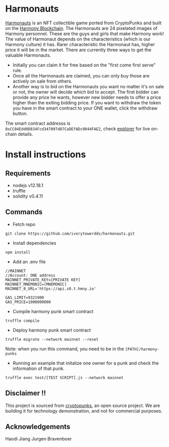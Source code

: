 # Harmonauts
[Harmonauts](https://punks.hmy.cc.ink/#/home) is an NFT collectible game ported from CryptoPunks and built on the [Harmony Blockchain](https://www.harmony.one/). The Harmonauts are 24 pixelated images of Harmony personnel. These are the guys and girls that make Harmony work! The value of Harmonaut depends on the characteristics (which is our Harmony culture) it has. Rarer characteristic the Harmonaut has, higher price it will be in the market.
There are currently three ways to get the valuable Harmonauts. 
- Initially you can claim it for free based on the "first come first serve" rule.
- Once all the Harmonauts are claimed, you can only buy those are actively on sale from others.
- Another way is to bid on the Harmonauts you want no matter it's on sale or not, the owner will decide which bid to accept. The first bidder can provide any price he wants, however new bidder needs to offer a price higher than the exiting bidding price.
If you want to withdraw the token you have in the smart contract to your ONE wallet, click the withdraw button.

The smart contract addresss is `0xCC04Edd0D834Fcd347097d87CaDEfADc0044FAE2`, check [explorer](https://explorer.harmony.one/#/address/one1lcjzgr8hwd5kkkltd3ckm240up47rln3t00vpx) for live on-chain details.

# Install instructions

## Requirements

* nodejs v12.18.1
* truffle
* solidity v0.4.11

## Commands

* Fetch repo
```
git clone https://github.com/ivorytowerdds/harmonauts.git
```

* Install dependencies
```
npm install
```
* Add an .env file
```
//MAINNET
//Account: ONE address
MAINNET_PRIVATE_KEY=[PRIVATE KEY]
MAINNET_MNEMONIC=[MNEMONIC]
MAINNET_0_URL='https://api.s0.t.hmny.io'

GAS_LIMIT=9321900
GAS_PRICE=1000000000
```

* Compile harmony punk smart contract
```
truffle compile
```

* Deploy harmony punk smart contract
```
truffle migrate --network mainnet --reset
```
Note: when you run this command, you need to be in the `[PATH]/harmony-punks`

* Running an example that initalize one owner for a punk and check the information of that punk.
```
truffle exec test/[TEST SCRIPT].js --network mainnet
```

## Disclaimer !!
This project is sourced from [cryptopunks](https://github.com/larvalabs/cryptopunks), an open source project. We are building it for technology demonstration, and not for commercial purposes.

## Acknowledgements
Haodi Jiang
Jurgen Bravenboer
